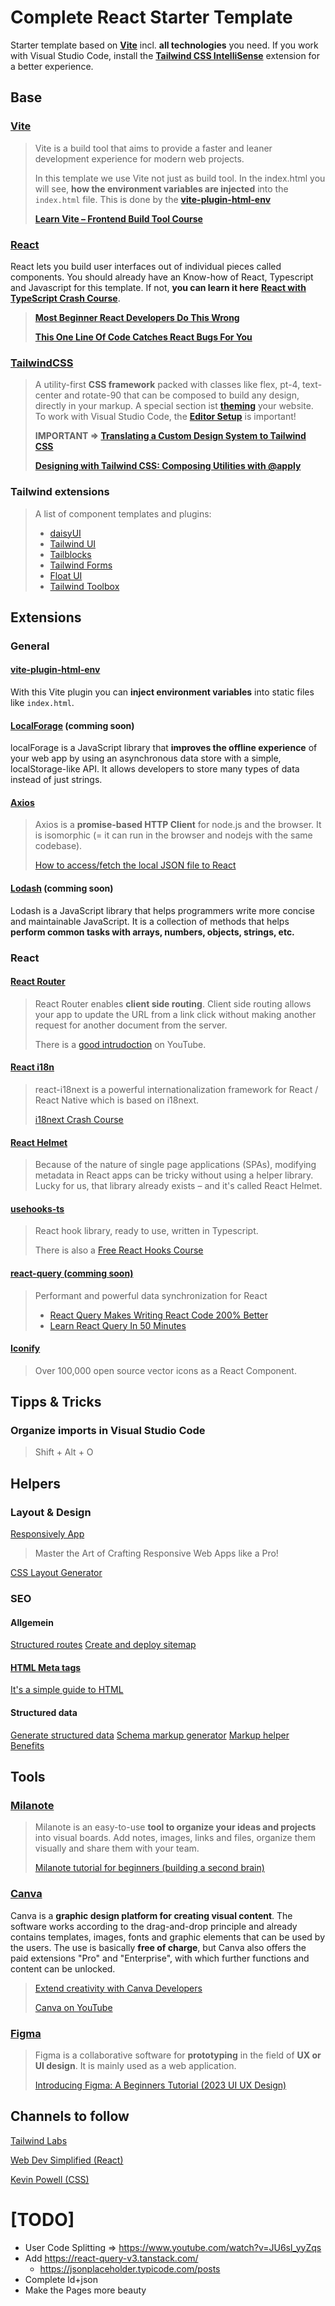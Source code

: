 # Complete React Starter Template

Starter template based on **[Vite](https://vitejs.dev/guide/)** incl. **all technologies** you need. If you work with Visual Studio Code, install the **[Tailwind CSS IntelliSense](https://marketplace.visualstudio.com/items?itemName=bradlc.vscode-tailwindcss)** extension for a better experience.

## Base

### [Vite](https://vitejs.dev/guide/)

> Vite is a build tool that aims to provide a faster and leaner development experience for modern web projects.
>
> In this template we use Vite not just as build tool. In the index.html you will see, **how the environment variables are injected** into the `index.html` file. This is done by the **[vite-plugin-html-env](https://vitejs.dev/guide/env-and-mode.html)**
>
> **[Learn Vite – Frontend Build Tool Course](https://www.youtube.com/watch?v=VAeRhmpcWEQ)**

### [React](https://react.dev/reference/react)

React lets you build user interfaces out of individual pieces called components.
You should already have an Know-how of React, Typescript and Javascript for this template. If not, **you can learn it here** **[React with TypeScript Crash Course](https://www.youtube.com/watch?v=jrKcJxF0lAU)**.

> **[Most Beginner React Developers Do This Wrong](https://www.youtube.com/watch?v=E1cklb4aeXA)**
>
> **[This One Line Of Code Catches React Bugs For You](https://www.youtube.com/watch?v=XUwzASyHr4Q)**

### [TailwindCSS](https://tailwindcss.com/docs/utility-first)

> A utility-first **CSS framework** packed with classes like flex, pt-4, text-center and rotate-90 that can be composed to build any design, directly in your markup.
> A special section ist **[theming](https://flowbite.com/docs/customize/theming/)** your website. To work with Visual Studio Code, the **[Editor Setup](https://tailwindcss.com/docs/editor-setup)** is important!
>
> **IMPORTANT => [Translating a Custom Design System to Tailwind CSS](https://www.youtube.com/watch?v=cZc4Jn5nK3k)**
>
> **[Designing with Tailwind CSS: Composing Utilities with @apply](https://www.youtube.com/watch?v=krSgBUmIgP0&list=PL7CcGwsqRpSM3w9BT_21tUU8JN2SnyckR&index=2)**

### Tailwind extensions

> A list of component templates and plugins:
>
> - [daisyUI](https://daisyui.com/)
> - [Tailwind UI](https://tailwindui.com/)
> - [Tailblocks](https://tailblocks.cc/)
> - [Tailwind Forms](https://github.com/tailwindlabs/tailwindcss-forms)
> - [Float UI](https://floatui.com/)
> - [Tailwind Toolbox](https://www.tailwindtoolbox.com/)

## Extensions

### General

#### [vite-plugin-html-env](https://vitejs.dev/guide/env-and-mode.html)

With this Vite plugin you can **inject environment variables** into static files like `index.html`.

#### [LocalForage](https://localforage.github.io/localForage/) (comming soon)

localForage is a JavaScript library that **improves the offline experience** of your web app by using an asynchronous data store with a simple, localStorage-like API. It allows developers to store many types of data instead of just strings.

#### [Axios](https://axios-http.com/docs/intro)

> Axios is a **promise-based HTTP Client** for node.js and the browser. It is isomorphic (= it can run in the browser and nodejs with the same codebase).
>
> [How to access/fetch the local JSON file to React](https://akhtarvahid.medium.com/how-to-access-fetch-the-local-json-file-to-react-5ce07c43731d)

#### [Lodash](https://lodash.com/) (comming soon)

Lodash is a JavaScript library that helps programmers write more concise and maintainable JavaScript. It is a collection of methods that helps **perform common tasks with arrays, numbers, objects, strings, etc.**

### React

#### [React Router](https://reactrouter.com/en/main/start/overview)

> React Router enables **client side routing**. Client side routing allows your app to update the URL from a link click without making another request for another document from the server.
>
> There is a [good intrudoction](https://www.youtube.com/watch?v=Ul3y1LXxzdU) on YouTube.

#### [React i18n](https://react.i18next.com/)

> react-i18next is a powerful internationalization framework for React / React Native which is based on i18next.
>
> [i18next Crash Course](https://www.youtube.com/watch?v=SA_9i4TtxLQ)

#### [React Helmet](https://www.freecodecamp.org/news/react-helmet-examples/)

> Because of the nature of single page applications (SPAs), modifying metadata in React apps can be tricky without using a helper library. Lucky for us, that library already exists – and it's called React Helmet.

#### [usehooks-ts](https://usehooks-ts.com/)

> React hook library, ready to use, written in Typescript.
>
> There is also a [Free React Hooks Course](https://courses.webdevsimplified.com/react-hooks-simplified)

#### [react-query (comming soon)](https://react-query-v3.tanstack.com/)

> Performant and powerful data synchronization for React
>
> - [React Query Makes Writing React Code 200% Better](https://www.youtube.com/watch?v=lVLz_ASqAio)
> - [Learn React Query In 50 Minutes](https://www.youtube.com/watch?v=r8Dg0KVnfMA)

#### [Iconify](https://icon-sets.iconify.design/)

> Over 100,000 open source vector icons as a React Component.

## Tipps & Tricks

### Organize imports in Visual Studio Code

> Shift + Alt + O

## Helpers

### Layout & Design

[Responsively App](https://responsively.app/)

> Master the Art of Crafting Responsive Web Apps like a Pro!

[CSS Layout Generator](https://layout.bradwoods.io/)

### SEO

#### Allgemein

[Structured routes](https://developers.google.com/search/docs/crawling-indexing/url-structure)
[Create and deploy sitemap](https://developers.google.com/search/docs/crawling-indexing/sitemaps/build-sitemap)

#### [HTML Meta tags](https://www.w3schools.com/tags/tag_meta.asp)

[It's a simple guide to HTML](https://htmlhead.dev/)

#### Structured data

[Generate structured data](https://developers.google.com/search/docs/appearance/structured-data/generate-structured-data-with-javascript#use-google-tag-manager)
[Schema markup generator](https://technicalseo.com/tools/schema-markup-generator/)
[Markup helper](https://www.google.com/webmasters/markup-helper/)
[Benefits](https://www.o8.agency/blog/using-structured-data-google-seo-dont-miss-out-benefits)

## Tools

### [Milanote](https://milanote.com/)

> Milanote is an easy-to-use **tool to organize your ideas and projects** into visual boards. Add notes, images, links and files, organize them visually and share them with your team.
>
> [Milanote tutorial for beginners (building a second brain)](https://www.youtube.com/watch?v=XViFrkO_Sl0)

### [Canva](https://www.canva.com/)

Canva is a **graphic design platform for creating visual content**. The software works according to the drag-and-drop principle and already contains templates, images, fonts and graphic elements that can be used by the users. The use is basically **free of charge**, but Canva also offers the paid extensions "Pro" and "Enterprise", with which further functions and content can be unlocked.

> [Extend creativity with Canva Developers](https://www.youtube.com/watch?v=EAdE7a-VyXY)
>
> [Canva on YouTube](https://www.youtube.com/@canva/videos)

### [Figma](https://www.figma.com/)

> Figma is a collaborative software for **prototyping** in the field of **UX or UI design**. It is mainly used as a web application.
>
> [Introducing Figma: A Beginners Tutorial (2023 UI UX Design)](https://www.youtube.com/watch?v=JGLfyTDgfDc)

## Channels to follow

[Tailwind Labs](https://www.youtube.com/@TailwindLabs)

[Web Dev Simplified (React)](https://www.youtube.com/@WebDevSimplified)

[Kevin Powell (CSS)](https://www.youtube.com/@KevinPowell)

# [TODO]

- User Code Splitting => https://www.youtube.com/watch?v=JU6sl_yyZqs
- Add https://react-query-v3.tanstack.com/
  - https://jsonplaceholder.typicode.com/posts
- Complete ld+json
- Make the Pages more beauty
